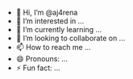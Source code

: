 - 👋 Hi, I’m @aj4rena
- 👀 I’m interested in ...
- 🌱 I’m currently learning ...
- 💞️ I’m looking to collaborate on ...
- 📫 How to reach me ...
- 😄 Pronouns: ...
- ⚡ Fun fact: ...

<!---
aj4rena/aj4rena is a ✨ special ✨ repository because its `README.md` (this file) appears on your GitHub profile.
You can click the Preview link to take a look at your changes.
--->

